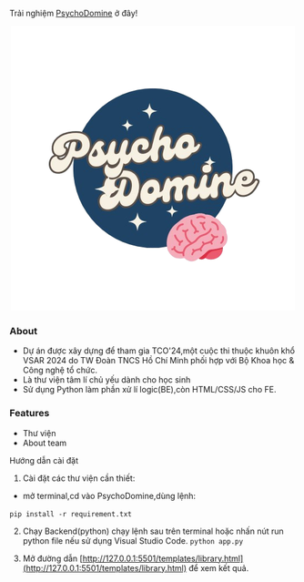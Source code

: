 Trải nghiệm [PsychoDomine](https://psychodomie.onrender.com/) ở đây! 

<div class='logo' align='center'> 
  <img src='/image/psychodomine-logo.png'> 
</div>

### About 
-  Dự án được xây dựng để tham gia TCO'24,một cuộc thi thuộc khuôn khổ VSAR 2024 do TW Đoàn TNCS Hồ Chí Minh phối hợp với Bộ Khoa học & Công nghệ tổ chức.
- Là thư viện tâm lí chủ yếu dành cho học sinh 
-  Sử dụng Python làm phần xử lí logic(BE),còn HTML/CSS/JS cho FE.

### Features
-   Thư viện
-  About team

Hướng dẫn cài đặt
1. Cài đặt các thư viện cần thiết:
- mở terminal,cd vào PsychoDomine,dùng lệnh:

```pip install -r requirement.txt```

2. Chạy Backend(python)
chạy lệnh sau  trên terminal hoặc nhấn nút run python file nếu sử dụng Visual Studio Code.
```python app.py```

3. Mở đường dẫn [http://127.0.0.1:5501/templates/library.html](http://127.0.0.1:5501/templates/library.html) để xem kết quả.
